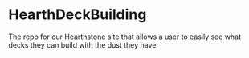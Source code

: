 # HearthDeckBuilding
The repo for our Hearthstone site that allows a user to easily see what decks they can build with the dust they have 

